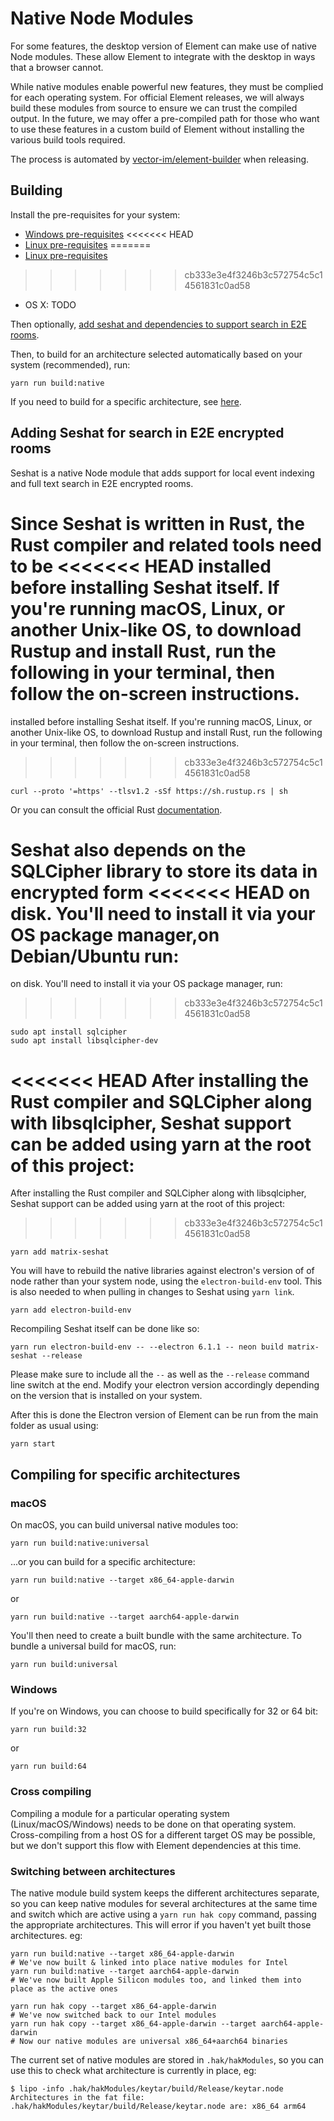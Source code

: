 # Native Node Modules

For some features, the desktop version of Element can make use of native Node
modules. These allow Element to integrate with the desktop in ways that a browser
cannot.

While native modules enable powerful new features, they must be complied for
each operating system. For official Element releases, we will always build these
modules from source to ensure we can trust the compiled output. In the future,
we may offer a pre-compiled path for those who want to use these features in a
custom build of Element without installing the various build tools required.

The process is automated by [vector-im/element-builder](https://github.com/vector-im/element-builder)
when releasing.

## Building

Install the pre-requisites for your system:

* [Windows pre-requisites](https://github.com/vector-im/element-desktop/blob/develop/docs/windows-requirements.md)
<<<<<<< HEAD
* [Linux pre-requisites](https://github.com/vector-im/element-desktop/blob/develop/docs/linux-requirements.md)
=======
* [Linux pre-requisites](https://github.com/ttheshreeyasingh/element-desktop/blob/develop/docs/linux-requirements.md)
>>>>>>> cb333e3e4f3246b3c572754c5c14561831c0ad58
* OS X: TODO

Then optionally, [add seshat and dependencies to support search in E2E rooms](#adding-seshat-for-search-in-e2e-encrypted-rooms).

Then, to build for an architecture selected automatically based on your system 
(recommended), run:
```
yarn run build:native
```

If you need to build for a specific architecture, see [here](#compiling-for-specific-architectures).

## Adding Seshat for search in E2E encrypted rooms

Seshat is a native Node module that adds support for local event indexing and
full text search in E2E encrypted rooms.

Since Seshat is written in Rust, the Rust compiler and related tools need to be
<<<<<<< HEAD
installed before installing Seshat itself. If you're running macOS, Linux, or 
another Unix-like OS, to download Rustup and install Rust, run the following in
your terminal, then follow the on-screen instructions.
=======
installed before installing Seshat itself. If you're running macOS, Linux, or another Unix-like OS, to download Rustup and install Rust, run the following in your terminal, then follow the on-screen instructions.
>>>>>>> cb333e3e4f3246b3c572754c5c14561831c0ad58
```
curl --proto '=https' --tlsv1.2 -sSf https://sh.rustup.rs | sh
```

Or you can consult the official Rust [documentation](https://www.rust-lang.org/tools/install).

Seshat also depends on the SQLCipher library to store its data in encrypted form
<<<<<<< HEAD
on disk. You'll need to install it via your OS package manager,on Debian/Ubuntu run:
=======
on disk. You'll need to install it via your OS package manager, run:
>>>>>>> cb333e3e4f3246b3c572754c5c14561831c0ad58
```
sudo apt install sqlcipher
sudo apt install libsqlcipher-dev
```

<<<<<<< HEAD
After installing the Rust compiler and SQLCipher along with libsqlcipher, Seshat 
support can be added using yarn at the root of this project:
=======
After installing the Rust compiler and SQLCipher along with libsqlcipher, Seshat support can be added
using yarn at the root of this project:
>>>>>>> cb333e3e4f3246b3c572754c5c14561831c0ad58

    yarn add matrix-seshat

You will have to rebuild the native libraries against electron's version of
of node rather than your system node, using the `electron-build-env` tool.
This is also needed to when pulling in changes to Seshat using `yarn link`.

    yarn add electron-build-env

Recompiling Seshat itself can be done like so:

    yarn run electron-build-env -- --electron 6.1.1 -- neon build matrix-seshat --release

Please make sure to include all the `--` as well as the `--release` command line
switch at the end. Modify your electron version accordingly depending on the
version that is installed on your system.

After this is done the Electron version of Element can be run from the main folder
as usual using:

    yarn start

## Compiling for specific architectures

### macOS

On macOS, you can build universal native modules too:
```
yarn run build:native:universal
```

...or you can build for a specific architecture:
```
yarn run build:native --target x86_64-apple-darwin
```
or
```
yarn run build:native --target aarch64-apple-darwin
```

You'll then need to create a built bundle with the same architecture.
To bundle a universal build for macOS, run:

```
yarn run build:universal
```

### Windows

If you're on Windows, you can choose to build specifically for 32 or 64 bit:
```
yarn run build:32
```
or
```
yarn run build:64
```

### Cross compiling

Compiling a module for a particular operating system (Linux/macOS/Windows) needs
to be done on that operating system. Cross-compiling from a host OS for a different
target OS may be possible, but we don't support this flow with Element dependencies
at this time.

### Switching between architectures

The native module build system keeps the different architectures
separate, so you can keep native modules for several architectures at the same
time and switch which are active using a `yarn run hak copy` command, passing
the appropriate architectures. This will error if you haven't yet built those
architectures. eg:

```
yarn run build:native --target x86_64-apple-darwin
# We've now built & linked into place native modules for Intel
yarn run build:native --target aarch64-apple-darwin
# We've now built Apple Silicon modules too, and linked them into place as the active ones

yarn run hak copy --target x86_64-apple-darwin
# We've now switched back to our Intel modules
yarn run hak copy --target x86_64-apple-darwin --target aarch64-apple-darwin
# Now our native modules are universal x86_64+aarch64 binaries
```

The current set of native modules are stored in `.hak/hakModules`,
so you can use this to check what architecture is currently in place, eg:

```
$ lipo -info .hak/hakModules/keytar/build/Release/keytar.node 
Architectures in the fat file: .hak/hakModules/keytar/build/Release/keytar.node are: x86_64 arm64 
```
